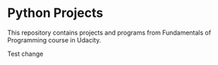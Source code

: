 
Python Projects
===============
This repository contains projects and programs from Fundamentals of Programming course in Udacity.

Test change

